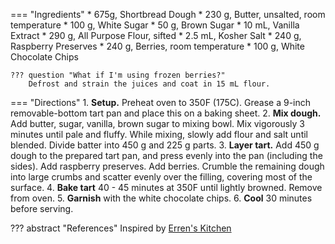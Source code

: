 === "Ingredients"
    * 675g, Shortbread Dough
        * 230 g, Butter, unsalted, room temperature
        * 100 g, White Sugar
        * 50 g, Brown Sugar
        * 10 mL, Vanilla Extract
        * 290 g, All Purpose Flour, sifted
        * 2.5 mL, Kosher Salt
    * 240 g, Raspberry Preserves
    * 240 g, Berries, room temperature
    * 100 g, White Chocolate Chips

    ??? question "What if I'm using frozen berries?"
        Defrost and strain the juices and coat in 15 mL flour.

=== "Directions"
    1. **Setup.** Preheat oven to 350F (175C). Grease a 9-inch removable-bottom tart pan and place this on a baking sheet.
    2. **Mix dough.** Add butter, sugar, vanilla, brown sugar to mixing bowl. Mix vigorously 3 minutes until pale and fluffy. While mixing, slowly add flour and salt until blended. Divide batter into 450 g and 225 g parts.
    3. **Layer tart.** Add 450 g dough to the prepared tart pan, and press evenly into the pan (including the sides). Add raspberry preserves. Add berries. Crumble the remaining dough into large crumbs and scatter evenly over the filling, covering most of the surface.
    4. **Bake tart** 40 - 45 minutes at 350F until lightly browned. Remove from oven.
    5. **Garnish** with the white chocolate chips.
    6. **Cool** 30 minutes before serving.


??? abstract "References"
    Inspired by [Erren's Kitchen](https://www.errenskitchen.com/raspberry-and-white-chocolate-shortbread-tart/)
